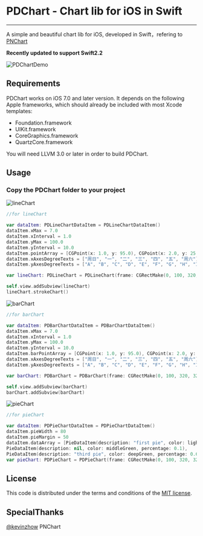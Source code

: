# PDChart - Chart lib for iOS in Swift
---
A simple and beautiful chart lib for iOS, developed in Swift，refering to [PNChart](https://github.com/kevinzhow/PNChart/)

**Recently updated to support Swift2.2**

![PDChartDemo][1]


## Requirements

PDChart works on iOS 7.0 and later version. It depends on the following Apple frameworks, which should already be included with most Xcode templates:

* Foundation.framework
* UIKit.framework
* CoreGraphics.framework
* QuartzCore.framework

You will need LLVM 3.0 or later in order to build PDChart.




## Usage

### Copy the PDChart folder to your project

![lineChart][2]

```swift
//for lineChart

var dataItem: PDLineChartDataItem = PDLineChartDataItem()
dataItem.xMax = 7.0
dataItem.xInterval = 1.0
dataItem.yMax = 100.0
dataItem.yInterval = 10.0
dataItem.pointArray = [CGPoint(x: 1.0, y: 95.0), CGPoint(x: 2.0, y: 25.0), CGPoint(x: 3.0, y: 30.0), CGPoint(x: 4.0, y:50.0), CGPoint(x: 5.0, y: 55.0), CGPoint(x: 6.0, y: 60.0), CGPoint(x: 7.0, y: 90.0)]
dataItem.xAxesDegreeTexts = ["周日", "一", "二", "三", "四", "五", "周六"]
dataItem.yAxesDegreeTexts = ["A", "B", "C", "D", "E", "F", "G", "H", "I", "J"]

var lineChart: PDLineChart = PDLineChart(frame: CGRectMake(0, 100, 320, 320), dataItem: dataItem)

self.view.addSubview(lineChart)
lineChart.strokeChart()

```

![barChart][3]

```swift
//for barChart

var dataItem: PDBarChartDataItem = PDBarChartDataItem()
dataItem.xMax = 7.0
dataItem.xInterval = 1.0
dataItem.yMax = 100.0
dataItem.yInterval = 10.0
dataItem.barPointArray = [CGPoint(x: 1.0, y: 95.0), CGPoint(x: 2.0, y: 25.0), CGPoint(x: 3.0, y: 30.0), CGPoint(x: 4.0, y:50.0), CGPoint(x: 5.0, y: 55.0), CGPoint(x: 6.0, y: 60.0), CGPoint(x: 7.0, y: 90.0)]
dataItem.xAxesDegreeTexts = ["周日", "一", "二", "三", "四", "五", "周六"]
dataItem.yAxesDegreeTexts = ["A", "B", "C", "D", "E", "F", "G", "H", "I", "J"]

var barChart: PDBarChart = PDBarChart(frame: CGRectMake(0, 100, 320, 320), dataItem: dataItem)

self.view.addSubview(barChart)
barChart.addSubview(barChart)

```

![pieChart][4]

```swift
//for pieChart

var dataItem: PDPieChartDataItem = PDPieChartDataItem()
dataItem.pieWidth = 80
dataItem.pieMargin = 50
dataItem.dataArray = [PieDataItem(description: "first pie", color: lightGreen, percentage: 0.3),
PieDataItem(description: nil, color: middleGreen, percentage: 0.1),
PieDataItem(description: "third pie", color: deepGreen, percentage: 0.6)]
var pieChart: PDPieChart = PDPieChart(frame: CGRectMake(0, 100, 320, 320), dataItem: dataItem)
```

## License

This code is distributed under the terms and conditions of the [MIT license](LICENSE).

## SpecialThanks
[@kevinzhow](https://github.com/kevinzhow/PNChart/)  PNChart


[1]: http://o97h12868.bkt.clouddn.com/PDChart/pdchart.gif
[2]: http://o97h12868.bkt.clouddn.com/PDChart/line_chart.png
[3]: http://o97h12868.bkt.clouddn.com/PDChart/bar_chart.png
[4]: http://o97h12868.bkt.clouddn.com/PDChart/pie_chart.png